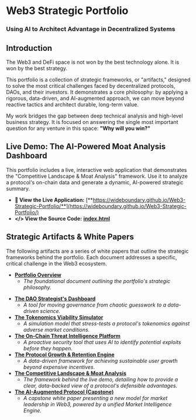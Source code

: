 # **Web3 Strategic Portfolio**

### **Using AI to Architect Advantage in Decentralized Systems**

## **Introduction**

The Web3 and DeFi space is not won by the best technology alone. It is won by the best strategy.

This portfolio is a collection of strategic frameworks, or "artifacts," designed to solve the most critical challenges faced by decentralized protocols, DAOs, and their investors. It demonstrates a core philosophy: by applying a rigorous, data-driven, and AI-augmented approach, we can move beyond reactive tactics and architect durable, long-term value.

My work bridges the gap between deep technical analysis and high-level business strategy. It is focused on answering the single most important question for any venture in this space: **"Why will you win?"**

## **Live Demo: The AI-Powered Moat Analysis Dashboard**

This portfolio includes a live, interactive web application that demonstrates the "Competitive Landscape & Moat Analysis" framework. Use it to analyze a protocol's on-chain data and generate a dynamic, AI-powered strategic summary.

* **🚀 View the Live Application:** [**https://wideboundary.github.io/Web3-Strategic-Portfolio/**](https://wideboundary.github.io/Web3-Strategic-Portfolio/)
* **\</\> View the Source Code:** [**index.html**](https://github.com/WideBoundary/Web3-Strategic-Portfolio/blob/main/index.html)

## **Strategic Artifacts & White Papers**

The following artifacts are a series of white papers that outline the strategic frameworks behind the portfolio. Each document addresses a specific, critical challenge in the Web3 ecosystem.

* [**Portfolio Overview**](https://github.com/WideBoundary/Web3-Strategic-Portfolio/blob/main/Web3%20Strategic%20Portfolio.md)
  * *The foundational document outlining the portfolio's strategic philosophy.*
- [**The DAO Strategist's Dashboard**](https://github.com/WideBoundary/Web3-Strategic-Portfolio/blob/main/Artifact%201%20The%20DAO%20Strategist's%20Dashboard.md)
   * *A tool for moving governance from chaotic guesswork to a data-driven science.*
- [**The Tokenomics Viability Simulator**](https://github.com/WideBoundary/Web3-Strategic-Portfolio/blob/main/Artifact%202%20The%20Tokenomics%20Viability%20Simulator.md)
   * *A simulation model that stress-tests a protocol's tokenomics against adverse market conditions.*
- [**The On-Chain Threat Intelligence Platform**](https://github.com/WideBoundary/Web3-Strategic-Portfolio/blob/main/Artifact%203%20The%20On-Chain%20Threat%20Intelligence%20Platform.md)
   * *A proactive security tool that uses AI to identify potential exploits before they happen.*
- [**The Protocol Growth & Retention Engine**](https://github.com/WideBoundary/Web3-Strategic-Portfolio/blob/main/Artifact%204%20The%20Protocol%20Growth%20%26%20Retention%20Engine.md)
   * *A data-driven framework for achieving sustainable user growth beyond expensive incentives.*
- [**The Competitive Landscape & Moat Analysis**](https://github.com/WideBoundary/Web3-Strategic-Portfolio/blob/main/Artifact%205%20The%20Competitive%20Landscape%20%26%20Moat%20Analysis.md)
   * *The framework behind the live demo, detailing how to provide a clear, data-backed view of a protocol's defensible advantages.*
- [**The AI-Augmented Protocol (Capstone)**](https://github.com/WideBoundary/Web3-Strategic-Portfolio/blob/main/Artifact%206%20The%20AI-Augmented%20Protocol%20.md)
   * *A capstone white paper presenting a new model for market leadership in Web3, powered by a unified Market Intelligence Engine.*
